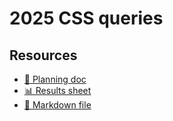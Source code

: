 # 2025 CSS queries

<!--
  This directory contains all of the 2025 CSS chapter queries.

  Each query should have a corresponding `metric_name.sql` file.
  Note that readers are linked to this directory, so try to make the SQL file names descriptive for easy browsing.

  Analysts: if helpful, you can use this README to give additional info about the queries.
-->

## Resources

- [📄 Planning doc][~google-doc]
- [📊 Results sheet][~google-sheets]
- [📝 Markdown file][~chapter-markdown]

[~google-doc]: https://docs.google.com/document/d/1FtntjUvqNT_66XtKQamZDPy0gI_kLZhkBaK7JJwE2ww
[~google-sheets]: https://docs.google.com/spreadsheets/d/1jGINqaVnYrlu7ob4jvxtAafyBH8PCV0BX-UbTCgDsiM/edit
[~chapter-markdown]: https://github.com/HTTPArchive/almanac.httparchive.org/tree/main/src/content/en/2025/css.md
